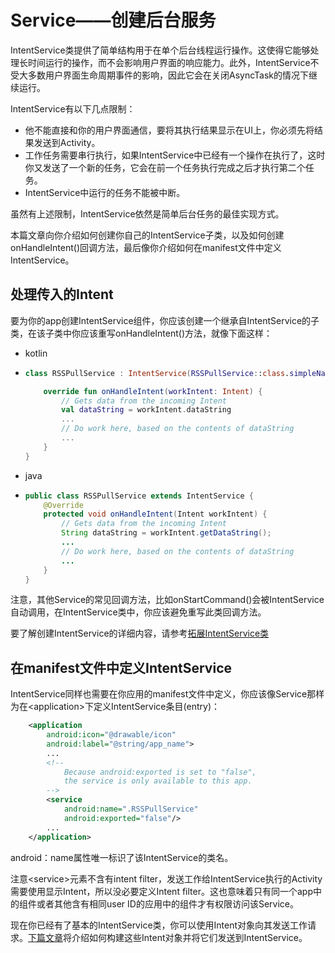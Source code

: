 # Service——创建后台服务

IntentService类提供了简单结构用于在单个后台线程运行操作。这使得它能够处理长时间运行的操作，而不会影响用户界面的响应能力。此外，IntentService不受大多数用户界面生命周期事件的影响，因此它会在关闭AsyncTask的情况下继续运行。

IntentService有以下几点限制：

- 他不能直接和你的用户界面通信，要将其执行结果显示在UI上，你必须先将结果发送到Activity。
- 工作任务需要串行执行，如果IntentService中已经有一个操作在执行了，这时你又发送了一个新的任务，它会在前一个任务执行完成之后才执行第二个任务。
- IntentService中运行的任务不能被中断。

虽然有上述限制，IntentService依然是简单后台任务的最佳实现方式。

本篇文章向你介绍如何创建你自己的IntentService子类，以及如何创建onHandleIntent()回调方法，最后像你介绍如何在manifest文件中定义IntentService。

## 处理传入的Intent

要为你的app创建IntentService组件，你应该创建一个继承自IntentService的子类，在该子类中你应该重写onHandleIntent()方法，就像下面这样：

- kotlin

- ```kotlin
  class RSSPullService : IntentService(RSSPullService::class.simpleName)
  
      override fun onHandleIntent(workIntent: Intent) {
          // Gets data from the incoming Intent
          val dataString = workIntent.dataString
          ...
          // Do work here, based on the contents of dataString
          ...
      }
  }
  ```

- java

- ```java
  public class RSSPullService extends IntentService {
      @Override
      protected void onHandleIntent(Intent workIntent) {
          // Gets data from the incoming Intent
          String dataString = workIntent.getDataString();
          ...
          // Do work here, based on the contents of dataString
          ...
      }
  }
  ```

注意，其他Service的常见回调方法，比如onStartCommand()会被IntentService自动调用，在IntentService类中，你应该避免重写此类回调方法。

要了解创建IntentService的详细内容，请参考[拓展IntentService类](./Service——概述.md#extending-the-intentService-class)

## 在manifest文件中定义IntentService

IntentService同样也需要在你应用的manifest文件中定义，你应该像Service那样为在<application\>下定义IntentService条目(entry)：

```xml
    <application
        android:icon="@drawable/icon"
        android:label="@string/app_name">
        ...
        <!--
            Because android:exported is set to "false",
            the service is only available to this app.
        -->
        <service
            android:name=".RSSPullService"
            android:exported="false"/>
        ...
    </application>
```

android：name属性唯一标识了该IntentService的类名。

注意<service\>元素不含有intent filter，发送工作给IntentService执行的Activity需要使用显示Intent，所以没必要定义Intent filter。这也意味着只有同一个app中的组件或者其他含有相同user ID的应用中的组件才有权限访问该Service。

现在你已经有了基本的IntentService类，你可以使用Intent对象向其发送工作请求。[下篇文章](./Service——向后台Service发送工作请求.md)将介绍如何构建这些Intent对象并将它们发送到IntentService。


